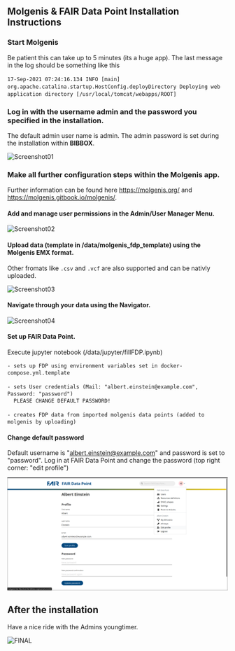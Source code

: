 ## Molgenis & FAIR Data Point Installation Instructions 

### Start Molgenis

Be patient this can take up to 5 minutes (its a huge app). The last message in the log should be something like this

`17-Sep-2021 07:24:16.134 INFO [main] org.apache.catalina.startup.HostConfig.deployDirectory Deploying web application directory [/usr/local/tomcat/webapps/ROOT]`

### Log in with the username admin and the password you specified in the installation. 
The default admin user name is admin. The admin password is set during the installation within **BIBBOX**.

![Screenshot01](assets/install-screen-01.png)

### Make all further configuration steps within the Molgenis app.
Further information can be found here https://molgenis.org/ and https://molgenis.gitbook.io/molgenis/.

#### Add and manage user permissions in the Admin/User Manager Menu.

![Screenshot02](assets/install-screen-02.png)

#### Upload data (template in /data/molgenis_fdp_template) using the Molgenis EMX format.
Other fromats like `.csv` and `.vcf` are also supported and can be nativly uploaded.

![Screenshot03](assets/install-screen-03.png)

#### Navigate through your data using the Navigator.

![Screenshot04](assets/install-screen-04.png)

#### Set up FAIR Data Point.

Execute jupyter notebook (/data/jupyter/fillFDP.ipynb)

    - sets up FDP using environment variables set in docker-compose.yml.template
    
    - sets User credentials (Mail: "albert.einstein@example.com", Password: "password")
      PLEASE CHANGE DEFAULT PASSWORD!

    - creates FDP data from imported molgenis data points (added to molgenis by uploading)

#### Change default password

Default username is "albert.einstein@example.com" and password is set to "password".
Log in at FAIR Data Point and change the password (top right corner: "edit profile")

![Screenshot05](assets/user_page_fdp.png)

## After the installation
Have a nice ride with the Admins youngtimer.

![FINAL](assets/install-screen-final.jpg)

